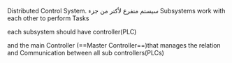 Distributed Control System.
سيستم متفرع لأكتر من جزء
Subsystems work with each other to perform Tasks

each subsystem should have controller(PLC)

and the main Controller (==Master Controller==)that manages the relation and Communication between all sub controllers(PLCs)
